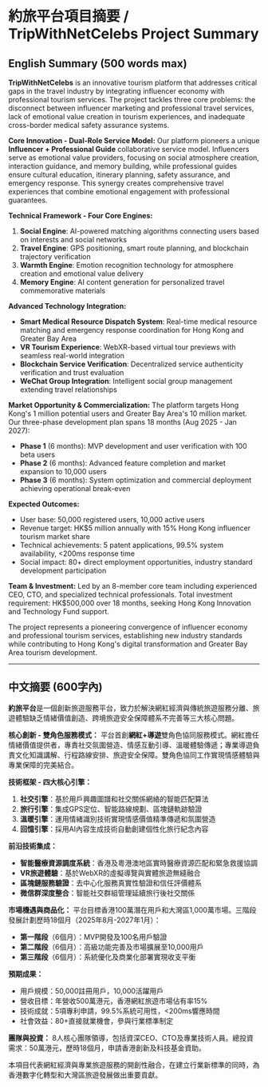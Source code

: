 # 約旅平台項目摘要 / TripWithNetCelebs Project Summary

## English Summary (500 words max)

**TripWithNetCelebs** is an innovative tourism platform that addresses critical gaps in the travel industry by integrating influencer economy with professional tourism services. The project tackles three core problems: the disconnect between influencer marketing and professional travel services, lack of emotional value creation in tourism experiences, and inadequate cross-border medical safety assurance systems.

**Core Innovation - Dual-Role Service Model:**
Our platform pioneers a unique **Influencer + Professional Guide** collaborative service model. Influencers serve as emotional value providers, focusing on social atmosphere creation, interaction guidance, and memory building, while professional guides ensure cultural education, itinerary planning, safety assurance, and emergency response. This synergy creates comprehensive travel experiences that combine emotional engagement with professional guarantees.

**Technical Framework - Four Core Engines:**
1. **Social Engine**: AI-powered matching algorithms connecting users based on interests and social networks
2. **Travel Engine**: GPS positioning, smart route planning, and blockchain trajectory verification
3. **Warmth Engine**: Emotion recognition technology for atmosphere creation and emotional value delivery
4. **Memory Engine**: AI content generation for personalized travel commemorative materials

**Advanced Technology Integration:**
- **Smart Medical Resource Dispatch System**: Real-time medical resource matching and emergency response coordination for Hong Kong and Greater Bay Area
- **VR Tourism Experience**: WebXR-based virtual tour previews with seamless real-world integration
- **Blockchain Service Verification**: Decentralized service authenticity verification and trust evaluation
- **WeChat Group Integration**: Intelligent social group management extending travel relationships

**Market Opportunity & Commercialization:**
The platform targets Hong Kong's 1 million potential users and Greater Bay Area's 10 million market. Our three-phase development plan spans 18 months (Aug 2025 - Jan 2027):
- **Phase 1** (6 months): MVP development and user verification with 100 beta users
- **Phase 2** (6 months): Advanced feature completion and market expansion to 10,000 users
- **Phase 3** (6 months): System optimization and commercial deployment achieving operational break-even

**Expected Outcomes:**
- User base: 50,000 registered users, 10,000 active users
- Revenue target: HK$5 million annually with 15% Hong Kong influencer tourism market share
- Technical achievements: 5 patent applications, 99.5% system availability, <200ms response time
- Social impact: 80+ direct employment opportunities, industry standard development participation

**Team & Investment:**
Led by an 8-member core team including experienced CEO, CTO, and specialized technical professionals. Total investment requirement: HK$500,000 over 18 months, seeking Hong Kong Innovation and Technology Fund support.

The project represents a pioneering convergence of influencer economy and professional tourism services, establishing new industry standards while contributing to Hong Kong's digital transformation and Greater Bay Area tourism development.

---

## 中文摘要 (600字內)

**約旅平台**是一個創新旅遊服務平台，致力於解決網紅經濟與傳統旅遊服務分離、旅遊體驗缺乏情緒價值創造、跨境旅遊安全保障體系不完善等三大核心問題。

**核心創新 - 雙角色服務模式：**
平台首創**網紅+導遊**雙角色協同服務模式。網紅擔任情緒價值提供者，專責社交氛圍營造、情感互動引導、溫暖體驗傳遞；專業導遊負責文化知識講解、行程路線安排、旅遊安全保障。雙角色協同工作實現情感體驗與專業保障的完美結合。

**技術框架 - 四大核心引擎：**
1. **社交引擎**：基於用戶興趣圖譜和社交關係網絡的智能匹配算法
2. **旅行引擎**：集成GPS定位、智能路線規劃、區塊鏈軌跡驗證
3. **溫暖引擎**：運用情緒識別技術實現情感價值精準傳遞和氛圍營造
4. **回憶引擎**：採用AI內容生成技術自動創建個性化旅行紀念內容

**前沿技術集成：**
- **智能醫療資源調度系統**：香港及粵港澳地區實時醫療資源匹配和緊急救援協調
- **VR旅遊體驗**：基於WebXR的虛擬導覽與實體旅遊無縫融合
- **區塊鏈服務驗證**：去中心化服務真實性驗證和信任評價體系
- **微信群深度整合**：智能社交群組管理延續旅行後社交關係

**市場機遇與商品化：**
平台目標香港100萬潛在用戶和大灣區1,000萬市場。三階段發展計劃歷時18個月（2025年8月-2027年1月）：
- **第一階段**（6個月）：MVP開發及100名用戶驗證
- **第二階段**（6個月）：高級功能完善及市場擴展至10,000用戶  
- **第三階段**（6個月）：系統優化及商業化部署實現收支平衡

**預期成果：**
- 用戶規模：50,000註冊用戶，10,000活躍用戶
- 營收目標：年營收500萬港元，香港網紅旅遊市場佔有率15%
- 技術成就：5項專利申請，99.5%系統可用性，<200ms響應時間
- 社會效益：80+直接就業機會，參與行業標準制定

**團隊與投資：**
8人核心團隊領導，包括資深CEO、CTO及專業技術人員。總投資需求：50萬港元，歷時18個月，申請香港創新及科技基金資助。

本項目代表網紅經濟與專業旅遊服務的開創性融合，在建立行業新標準的同時，為香港數字化轉型和大灣區旅遊發展做出重要貢獻。 
